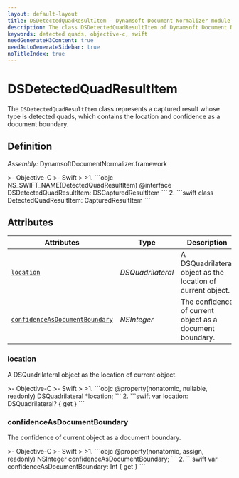 ```yaml
---
layout: default-layout
title: DSDetectedQuadResultItem - Dynamsoft Document Normalizer module iOS Edition API Reference
description: The class DSDetectedQuadResultItem of Dynamsoft Document Normalizer module represents a captured result whose type is detected quads, which contains the location and confidence as a document boundary.
keywords: detected quads, objective-c, swift
needGenerateH3Content: true
needAutoGenerateSidebar: true
noTitleIndex: true
---
```


# DSDetectedQuadResultItem

The `DSDetectedQuadResultItem` class represents a captured result whose type is detected quads, which contains the location and confidence as a document boundary.

## Definition

*Assembly:* DynamsoftDocumentNormalizer.framework

<div class="sample-code-prefix"></div>
>- Objective-C
>- Swift
>
>1. 
```objc
NS_SWIFT_NAME(DetectedQuadResultItem)
@interface DSDetectedQuadResultItem: DSCapturedResultItem
```
2. 
```swift
class DetectedQuadResultItem: CapturedResultItem
```

## Attributes

| Attributes | Type | Description |
| ---------- | ---- | ----------- |
| [`location`](#location) | *DSQuadrilateral* | A DSQuadrilateral object as the location of current object. |
| [`confidenceAsDocumentBoundary`](#confidenceasdocumentboundary) | *NSInteger* | The confidence of current object as a document boundary. |

### location

A DSQuadrilateral object as the location of current object.

<div class="sample-code-prefix"></div>
>- Objective-C
>- Swift
>
>1. 
```objc
@property(nonatomic, nullable, readonly) DSQuadrilateral *location;
```
2. 
```swift
var location: DSQuadrilateral? { get }
```

### confidenceAsDocumentBoundary

The confidence of current object as a document boundary.

<div class="sample-code-prefix"></div>
>- Objective-C
>- Swift
>
>1. 
```objc
@property(nonatomic, assign, readonly) NSInteger confidenceAsDocumentBoundary;
```
2. 
```swift
var confidenceAsDocumentBoundary: Int { get }
```
